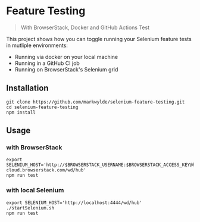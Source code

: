 # Feature Testing 
> With BrowserStack, Docker and GitHub Actions Test

This project shows how you can toggle running your Selenium feature tests in mutliple environments:
- Running via docker on your local machine
- Running in a GitHub CI job
- Running on BrowserStack's Selenium grid

## Installation
```
git clone https://github.com/markwylde/selenium-feature-testing.git
cd selenium-feature-testing
npm install
```

## Usage
### with BrowserStack
```
export SELENIUM_HOST='http://$BROWSERSTACK_USERNAME:$BROWSERSTACK_ACCESS_KEY@hub-cloud.browserstack.com/wd/hub'
npm run test
```

### with local Selenium
```
export SELENIUM_HOST='http://localhost:4444/wd/hub'
./startSelenium.sh
npm run test
```
